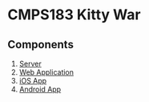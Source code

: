 # CMPS183 Kitty War

## Components

1. [Server](https://github.com/brucedsu/CMPS183-KittyWar-Server)
2. [Web Application](https://github.com/brucedsu/CMPS183-KittyWar-WebApp)
3. [iOS App](https://github.com/brucedsu/CMPS183-KittyWar-iOS)
4. [Android App](https://github.com/brucedsu/CMPS183-KittyWar-Android)

